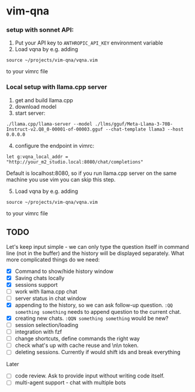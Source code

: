 # vim-qna

### setup with sonnet API:

1. Put your API key to ```ANTHROPIC_API_KEY``` environment variable
2. Load vqna by e.g. adding 

```
source ~/projects/vim-qna/vqna.vim
```

to your vimrc file


### Local setup with llama.cpp server

1. get and build llama.cpp
2. download model
3. start server: 

```
./llama.cpp/llama-server --model ./llms/gguf/Meta-Llama-3-70B-Instruct-v2.Q8_0-00001-of-00003.gguf --chat-template llama3 --host 0.0.0.0
```

4. configure the endpoint in vimrc:

```
let g:vqna_local_addr = "http://your_m2_studio.local:8080/chat/completions"
```

Default is localhost:8080, so if you run llama.cpp server on the same machine you use vim you can skip this step.

5. Load vqna by e.g. adding 

```
source ~/projects/vim-qna/vqna.vim
```

to your vimrc file


## TODO

Let's keep input simple - we can only type the question itself in command line (not in the buffer) and the history will be displayed separately. What more complicated things do we need:
- [x] Command to show/hide history window
- [x] Saving chats locally
- [x] sessions support
- [ ] work with llama.cpp chat
- [ ] server status in chat window
- [x] appending to the history, so we can ask follow-up question. `:QQ something something` needs to append question to the current chat. 
- [x] creating new chats. `:QQN something something` would be new?
- [ ] session selection/loading
- [ ] integration with fzf
- [ ] change shortcuts, define commands the right way
- [ ] check what's up with cache reuse and \n\n token.
- [ ] deleting sessions. Currently if would shift ids and break everything

Later
- [ ] code review. Ask to provide input without writing code itself. 
- [ ] multi-agent support - chat with multiple bots
